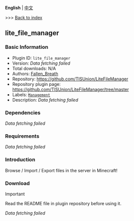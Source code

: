 **English** | [中文](readme-zh_cn.md)

\>\>\> [Back to index](/readme.md)

## lite_file_manager

### Basic Information

- Plugin ID: `lite_file_manager`
- Version: *Data fetching failed*
- Total downloads: N/A
- Authors: [Fallen_Breath](https://github.com/Fallen-Breath)
- Repository: https://github.com/TISUnion/LiteFileManager
- Repository plugin page: https://github.com/TISUnion/LiteFileManager/tree/master
- Labels: [`Management`](/labels/management/readme.md)
- Description: *Data fetching failed*

### Dependencies

*Data fetching failed*

### Requirements

*Data fetching failed*

### Introduction

Browse / Import / Export files in the server in Minecraft!

### Download

> [!IMPORTANT]
> Read the README file in plugin repository before using it.

*Data fetching failed*

